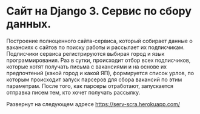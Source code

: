 # Сайт на Django 3. Сервис по сбору данных.


Построение полноценного сайта-сервиса, который собирает данные о  вакансиях с сайтов по поиску работы и рассылает их подписчикам.
Подписчики сервиса регистрируются выбирая город и язык программирования. Раз в сутки, происходит отбор всех подписчиков, которые хотят 
получать письма с вакансиями и на основе их предпочтений (какой город и какой ЯП), формируется список урлов, по которым происходит запуск парсеров
для сбора вакансий по этим параметрам. После того, как парсеры отработают, запускается отправка писем тем, кто хочет получать рассылку.

Развернут на следующем адресе 
https://serv-scra.herokuapp.com/
